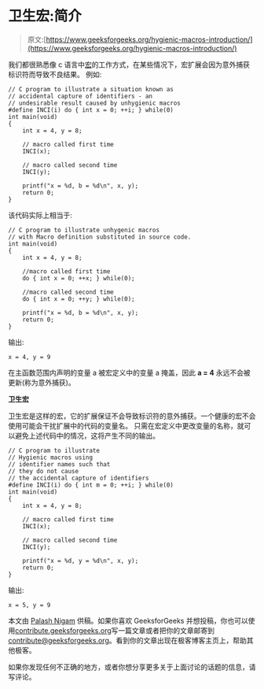 # 卫生宏:简介

> 原文:[https://www.geeksforgeeks.org/hygienic-macros-introduction/](https://www.geeksforgeeks.org/hygienic-macros-introduction/)

我们都很熟悉像 c 语言中[宏](https://www.geeksforgeeks.org/interesting-facts-preprocessors-c/)的工作方式，在某些情况下，宏扩展会因为意外捕获标识符而导致不良结果。
例如:

```
// C program to illustrate a situation known as 
// accidental capture of identifiers - an
// undesirable result caused by unhygienic macros
#define INCI(i) do { int x = 0; ++i; } while(0)
int main(void)
{
    int x = 4, y = 8;

    // macro called first time
    INCI(x);

    // macro called second time
    INCI(y);

    printf("x = %d, b = %d\n", x, y);
    return 0;
}
```

该代码实际上相当于:

```
// C program to illustrate unhygenic macros
// with Macro definition substituted in source code.
int main(void)
{
    int x = 4, y = 8;

    //macro called first time
    do { int x = 0; ++x; } while(0);

    //macro called second time
    do { int x = 0; ++y; } while(0);

    printf("x = %d, b = %d\n", x, y);
    return 0;
}
```

输出:

```
x = 4, y = 9

```

在主函数范围内声明的变量 a 被宏定义中的变量 a 掩盖，因此 **a = 4** 永远不会被更新(称为意外捕获)。

**卫生宏**

卫生宏是这样的宏，它的扩展保证不会导致标识符的意外捕获。一个健康的宏不会使用可能会干扰扩展中的代码的变量名。
只需在宏定义中更改变量的名称，就可以避免上述代码中的情况，这将产生不同的输出。

```
// C program to illustrate  
// Hygienic macros using 
// identifier names such that 
// they do not cause 
// the accidental capture of identifiers
#define INCI(i) do { int m = 0; ++i; } while(0)
int main(void)
{
    int x = 4, y = 8;

    // macro called first time
    INCI(x);

    // macro called second time
    INCI(y);

    printf("x = %d, y = %d\n", x, y);
    return 0;
}
```

输出:

```
x = 5, y = 9

```

本文由 [Palash Nigam](https://www.hackerearth.com/@palash40) 供稿。如果你喜欢 GeeksforGeeks 并想投稿，你也可以使用[contribute.geeksforgeeks.org](http://www.contribute.geeksforgeeks.org)写一篇文章或者把你的文章邮寄到 contribute@geeksforgeeks.org。看到你的文章出现在极客博客主页上，帮助其他极客。

如果你发现任何不正确的地方，或者你想分享更多关于上面讨论的话题的信息，请写评论。